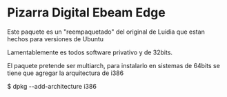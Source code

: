 # Pizarra Digital Ebeam Edge

Este paquete es un "reempaquetado" del original de Luidia que estan hechos para versiones de Ubuntu

Lamentablemente es todos software privativo y de 32bits.

El paquete pretende ser multiarch, para instalarlo en sistemas de 64bits se tiene que agregar la arquitectura de i386

$ dpkg --add-architecture i386




